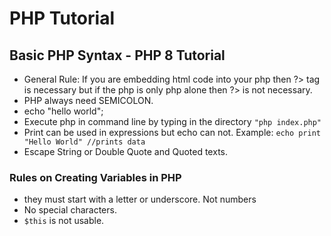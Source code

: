 # PHP Tutorial
## Basic PHP Syntax - PHP 8 Tutorial
- General Rule: If you are embedding html code into your php then ?> tag is necessary but if the php is only php alone then ?> is not necessary.
- PHP always need SEMICOLON.
-  echo "hello world";
- Execute php in command line by typing in the directory ``` "php index.php" ```
- Print can be used in expressions but echo can not. Example:  ``` echo print "Hello World" //prints data ```
- Escape String or Double Quote and Quoted texts.
### Rules on Creating Variables in PHP
- they must start with a letter or underscore. Not numbers
- No special characters. 
- ``` $this ``` is not usable.
